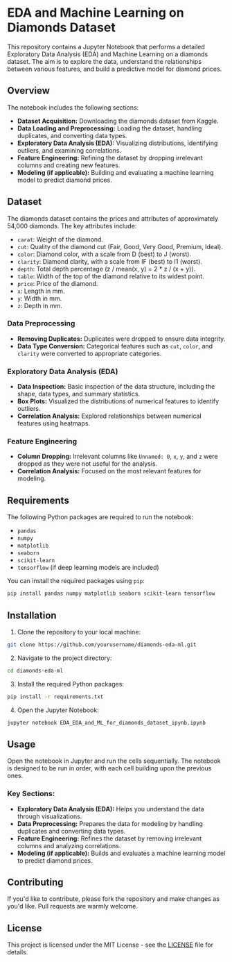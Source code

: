 
# EDA and Machine Learning on Diamonds Dataset

This repository contains a Jupyter Notebook that performs a detailed Exploratory Data Analysis (EDA) and Machine Learning on a diamonds dataset. The aim is to explore the data, understand the relationships between various features, and build a predictive model for diamond prices.

## Overview

The notebook includes the following sections:
- **Dataset Acquisition:** Downloading the diamonds dataset from Kaggle.
- **Data Loading and Preprocessing:** Loading the dataset, handling duplicates, and converting data types.
- **Exploratory Data Analysis (EDA):** Visualizing distributions, identifying outliers, and examining correlations.
- **Feature Engineering:** Refining the dataset by dropping irrelevant columns and creating new features.
- **Modeling (if applicable):** Building and evaluating a machine learning model to predict diamond prices.

## Dataset

The diamonds dataset contains the prices and attributes of approximately 54,000 diamonds. The key attributes include:

- `carat`: Weight of the diamond.
- `cut`: Quality of the diamond cut (Fair, Good, Very Good, Premium, Ideal).
- `color`: Diamond color, with a scale from D (best) to J (worst).
- `clarity`: Diamond clarity, with a scale from IF (best) to I1 (worst).
- `depth`: Total depth percentage (z / mean(x, y) = 2 * z / (x + y)).
- `table`: Width of the top of the diamond relative to its widest point.
- `price`: Price of the diamond.
- `x`: Length in mm.
- `y`: Width in mm.
- `z`: Depth in mm.

### Data Preprocessing

- **Removing Duplicates:** Duplicates were dropped to ensure data integrity.
- **Data Type Conversion:** Categorical features such as `cut`, `color`, and `clarity` were converted to appropriate categories.

### Exploratory Data Analysis (EDA)

- **Data Inspection:** Basic inspection of the data structure, including the shape, data types, and summary statistics.
- **Box Plots:** Visualized the distributions of numerical features to identify outliers.
- **Correlation Analysis:** Explored relationships between numerical features using heatmaps.

### Feature Engineering

- **Column Dropping:** Irrelevant columns like `Unnamed: 0`, `x`, `y`, and `z` were dropped as they were not useful for the analysis.
- **Correlation Analysis:** Focused on the most relevant features for modeling.

## Requirements

The following Python packages are required to run the notebook:

- `pandas`
- `numpy`
- `matplotlib`
- `seaborn`
- `scikit-learn`
- `tensorflow` (if deep learning models are included)

You can install the required packages using `pip`:

```bash
pip install pandas numpy matplotlib seaborn scikit-learn tensorflow
```

## Installation

1. Clone the repository to your local machine:

```bash
git clone https://github.com/yourusername/diamonds-eda-ml.git
```

2. Navigate to the project directory:

```bash
cd diamonds-eda-ml
```

3. Install the required Python packages:

```bash
pip install -r requirements.txt
```

4. Open the Jupyter Notebook:

```bash
jupyter notebook EDA_EDA_and_ML_for_diamonds_dataset_ipynb.ipynb
```

## Usage

Open the notebook in Jupyter and run the cells sequentially. The notebook is designed to be run in order, with each cell building upon the previous ones.

### Key Sections:

- **Exploratory Data Analysis (EDA):** Helps you understand the data through visualizations.
- **Data Preprocessing:** Prepares the data for modeling by handling duplicates and converting data types.
- **Feature Engineering:** Refines the dataset by removing irrelevant columns and analyzing correlations.
- **Modeling (if applicable):** Builds and evaluates a machine learning model to predict diamond prices.

## Contributing

If you'd like to contribute, please fork the repository and make changes as you'd like. Pull requests are warmly welcome.

## License

This project is licensed under the MIT License - see the [LICENSE](LICENSE) file for details.
